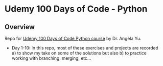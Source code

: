 # Udemy 100 Days of Code - Python

## Overview
Repo for [Udemy 100 Days of Code Python course](https://www.udemy.com/course/100-days-of-code/) by Dr. Angela Yu.

- Day 1-10: In this repo, most of these exercises and projects are recorded a) to show my take on some of the solutions but also b) to practice working with branching, merging, etc...


